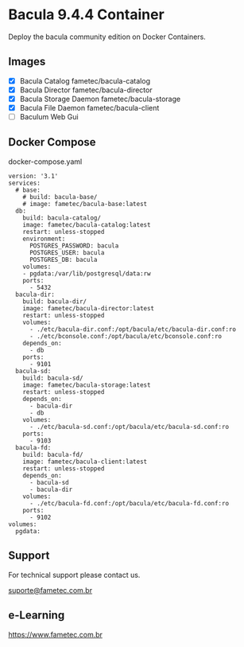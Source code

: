 # Bacula 9.4.4 Container

Deploy the bacula community edition on Docker Containers. 

## Images

- [x] Bacula Catalog fametec/bacula-catalog
- [x] Bacula Director fametec/bacula-director
- [x] Bacula Storage Daemon fametec/bacula-storage
- [x] Bacula File Daemon fametec/bacula-client
- [ ] Baculum Web Gui 

## Docker Compose

docker-compose.yaml


    version: '3.1'
    services:
      # base:
        # build: bacula-base/
        # image: fametec/bacula-base:latest
      db:
        build: bacula-catalog/
        image: fametec/bacula-catalog:latest
        restart: unless-stopped
        environment:
          POSTGRES_PASSWORD: bacula
          POSTGRES_USER: bacula
          POSTGRES_DB: bacula
        volumes:
        - pgdata:/var/lib/postgresql/data:rw
        ports:
          - 5432
      bacula-dir:
        build: bacula-dir/
        image: fametec/bacula-director:latest
        restart: unless-stopped
        volumes:
          - ./etc/bacula-dir.conf:/opt/bacula/etc/bacula-dir.conf:ro
          - ./etc/bconsole.conf:/opt/bacula/etc/bconsole.conf:ro
        depends_on:
          - db
        ports:
          - 9101
      bacula-sd:
        build: bacula-sd/
        image: fametec/bacula-storage:latest
        restart: unless-stopped
        depends_on:
          - bacula-dir
          - db
        volumes:
          - ./etc/bacula-sd.conf:/opt/bacula/etc/bacula-sd.conf:ro
        ports:
          - 9103
      bacula-fd:
        build: bacula-fd/
        image: fametec/bacula-client:latest
        restart: unless-stopped
        depends_on:
          - bacula-sd
          - bacula-dir
        volumes:
          - ./etc/bacula-fd.conf:/opt/bacula/etc/bacula-fd.conf:ro
        ports:
          - 9102
    volumes:
      pgdata:

## Support

For technical support please contact us. 

suporte@fametec.com.br

## e-Learning 

https://www.fametec.com.br



